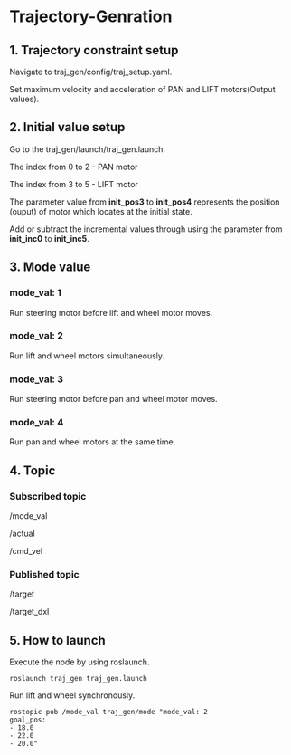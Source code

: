 # Trajectory-Genration

## 1. Trajectory constraint setup
Navigate to traj_gen/config/traj_setup.yaml.

Set maximum velocity and acceleration of PAN and LIFT motors(Output values).

## 2. Initial value setup
Go to the traj_gen/launch/traj_gen.launch.

The index from 0 to 2 - PAN motor

The index from 3 to 5 - LIFT motor

The parameter value from **init_pos3** to **init_pos4** represents the  position 
(ouput) of motor which locates at the initial state.

Add or subtract the incremental values through using the parameter from **init_inc0** to **init_inc5**.

## 3. Mode value

### mode_val: 1
Run steering motor before lift and wheel motor moves.

### mode_val: 2
Run lift and wheel motors simultaneously.

### mode_val: 3
Run steering motor before pan and wheel motor moves.

### mode_val: 4
Run pan and wheel motors at the same time.

## 4. Topic

### Subscribed topic

/mode_val

/actual

/cmd_vel

### Published topic

/target

/target_dxl


## 5. How to launch

Execute the node by using roslaunch.

```roslaunch traj_gen traj_gen.launch ```

Run lift and wheel synchronously.

```
rostopic pub /mode_val traj_gen/mode "mode_val: 2 
goal_pos:
- 18.0
- 22.0
- 20.0"
```